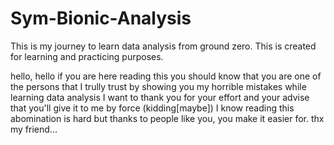 # Sym-Bionic-Analysis
This is my journey to learn data analysis from ground zero. This is created for learning and practicing purposes. 

hello, hello if you are here reading this you should know that you are one of the persons that I trully trust by showing you my horrible mistakes while learning data analysis
I want to thank you for your effort and your advise that you'll give it to me by force (kidding[maybe])
I know reading this abomination is hard but thanks to people like you, you make it easier for.
thx my friend...
